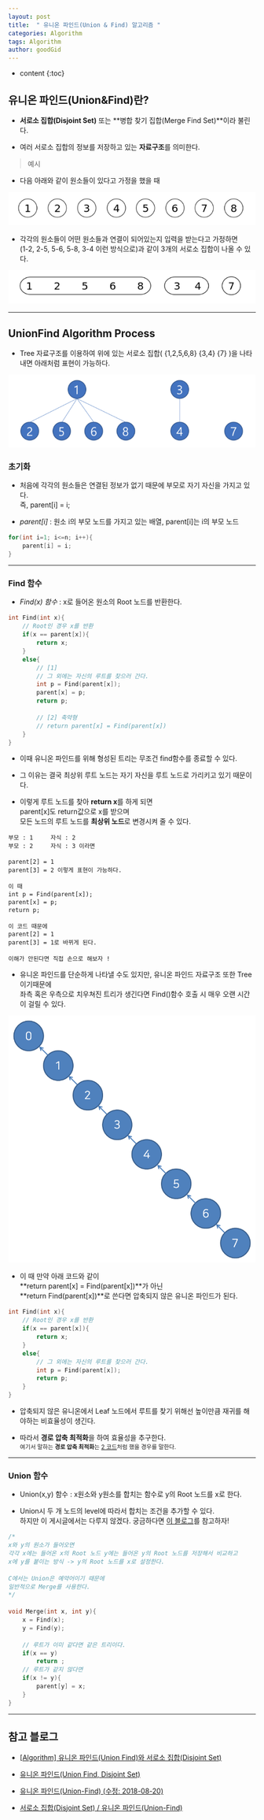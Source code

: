 ```yaml
---
layout: post
title:  " 유니온 파인드(Union & Find) 알고리즘 "
categories: Algorithm
tags: Algorithm
author: goodGid
---
```

* content
{:toc}

## 유니온 파인드(Union&Find)란?

* **서로소 집합(Disjoint Set)** 또는 **병합 찾기 집합(Merge Find Set)**이라 불린다.

* 여러 서로소 집합의 정보를 저장하고 있는 **자료구조**를 의미한다.








> 예시

* 다음 아래와 같이 원소들이 있다고 가정을 했을 때

![](/assets/img/algorithm/union_finde_algorithm_1.png)

* 각각의 원소들이 어떤 원소들과 연결이 되어있는지 입력을 받는다고 가정하면 <br> (1-2, 2-5, 5-6, 5-8, 3-4 이런 방식으로)과 같이 3개의 서로소 집합이 나올 수 있다.

![](/assets/img/algorithm/union_finde_algorithm_2.png)

---

## UnionFind Algorithm Process

* Tree 자료구조를 이용하여 위에 있는 서로소 집합( {1,2,5,6,8}  {3,4}   {7} )을 나타내면 아래처럼 표현이 가능하다.

![](/assets/img/algorithm/union_finde_algorithm_3.png)


### 초기화

* 처음에 각각의 원소들은 연결된 정보가 없기 때문에 부모로 자기 자신을 가지고 있다. <br> 즉, parent[i] = i;

* *parent[i]* : 원소 i의 부모 노드를 가지고 있는 배열, parent[i]는 i의 부모 노드

``` cpp
for(int i=1; i<=n; i++){
    parent[i] = i;
}
```

---

### Find 함수

* *Find(x) 함수* : x로 들어온 원소의 Root 노드를 반환한다.

``` cpp
int Find(int x){
    // Root인 경우 x를 반환
    if(x == parent[x]){
        return x;
    }
    else{
        // [1]
        // 그 외에는 자신의 루트를 찾으러 간다.
        int p = Find(parent[x]);
        parent[x] = p;
        return p;

        // [2] 축약형
        // return parent[x] = Find(parent[x])
    }
}
```

* 이때 유니온 파인드를 위해 형성된 트리는 무조건 find함수를 종료할 수 있다.

* 그 이유는 결국 최상위 루트 노드는 자기 자신을 루트 노드로 가리키고 있기 때문이다.

* 이렇게 루트 노드를 찾아 **return x**를 하게 되면 <br> parent[x]도 return값으로 x를 받으며 <br> 모든 노드의 루트 노드를 **최상위 노드**로 변경시켜 줄 수 있다.

```
부모 : 1     자식 : 2
부모 : 2     자식 : 3 이라면

parent[2] = 1
parent[3] = 2 이렇게 표현이 가능하다.

이 때 
int p = Find(parent[x]);
parent[x] = p;
return p;

이 코드 때문에
parent[2] = 1
parent[3] = 1로 바뀌게 된다.

이해가 안된다면 직접 손으로 해보자 !
```

* 유니온 파인드를 단순하게 나타낼 수도 있지만, 유니온 파인드 자료구조 또한 Tree 이기때문에 <br> 좌측 혹은 우측으로 치우쳐진 트리가 생긴다면 Find()함수 호출 시 매우 오랜 시간이 걸릴 수 있다.

![](/assets/img/algorithm/union_finde_algorithm_4.png)

* 이 때 만약 아래 코드와 같이 <br> **return parent[x] = Find(parent[x])**가 아닌 <br> **return Find(parent[x])**로 쓴다면 압축되지 않은 유니온 파인드가 된다.

``` cpp
int Find(int x){
    // Root인 경우 x를 반환
    if(x == parent[x]){
        return x;
    }
    else{
        // 그 외에는 자신의 루트를 찾으러 간다.
        int p = Find(parent[x]);
        return p;
    }
}
```

* 압축되지 않은 유니온에서 Leaf 노드에서 루트를 찾기 위해선 높이만큼 재귀를 해야하는 비효율성이 생긴다. 

* 따라서 **경로 압축 최적화**을 하여 효율성을 추구한다. <br> <small>여기서 말하는 **경로 압축 최적화**는 [2 코드](http://localhost:4000/Union-Find-Algorithm/#find-%ED%95%A8%EC%88%98)처럼 했을 경우를 말한다.</small>



---

### Union 함수

* Union(x,y) 함수 : x원소와 y원소를 합치는 함수로 y의 Root 노드를 x로 한다.

* Union시 두 개 노드의 level에 따라서 합치는 조건을 추가할 수 있다. <br> 하지만 이 게시글에서는 다루지 않겠다. 궁금하다면 [이 블로그](https://www.crocus.co.kr/683)를 참고하자!


``` cpp
/*
x와 y의 원소가 들어오면
각각 x에는 들어온 x의 Root 노드 y에는 들어온 y의 Root 노드를 저장해서 비교하고
x에 y를 붙이는 방식 -> y의 Root 노드를 x로 설정한다.

C에서는 Union은 예약어이기 때문에 
일반적으로 Merge를 사용한다.
*/

void Merge(int x, int y){
    x = Find(x);
    y = Find(y);

    // 루트가 이미 같다면 같은 트리이다.
    if(x == y) 
        return ;
    // 루트가 같지 않다면 
    if(x != y){
        parent[y] = x;
    }
}
```







---

## 참고 블로그

* [[Algorithm] 유니온 파인드(Union Find)와 서로소 집합(Disjoint Set)](https://twpower.github.io/115-union-find-disjoint-set)

* [유니온 파인드(Union Find, Disjoint Set)](https://www.crocus.co.kr/683)

* [유니온 파인드(Union-Find) (수정: 2018-08-20)](http://blog.naver.com/PostView.nhn?blogId=kks227&logNo=220791837179)

* [서로소 집합(Disjoint Set) / 유니온 파인드(Union-Find)](http://isukorea.com/blog/home/waylight3/215)